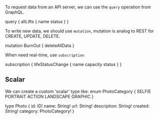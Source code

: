 To request data from an API server, we can use the `query` operation from GraphQL.

query {
  allLifts {
    name
    status
  }
}

To write new data, we should use `mutation`, mutation is analog to REST for CREATE, UPDATE, DELETE.

mutation BurnOut {
  deleteAllData
}

When need real-time, use `subscription`

subscription {
  lifeStatusChange {
    name
    capacity
    status
  }
}

## Scalar
We can create a custom 'scalar' type like:
enum PhotoCategory {
  SELFIE
  PORTRAIT
  ACTION
  LANDSCAPE
  GRAPHIC
}

type Photo {
  id: ID!
  name: String!
  url: String!
  description: String!
  created: String!
  category: PhotoCategory!
}
